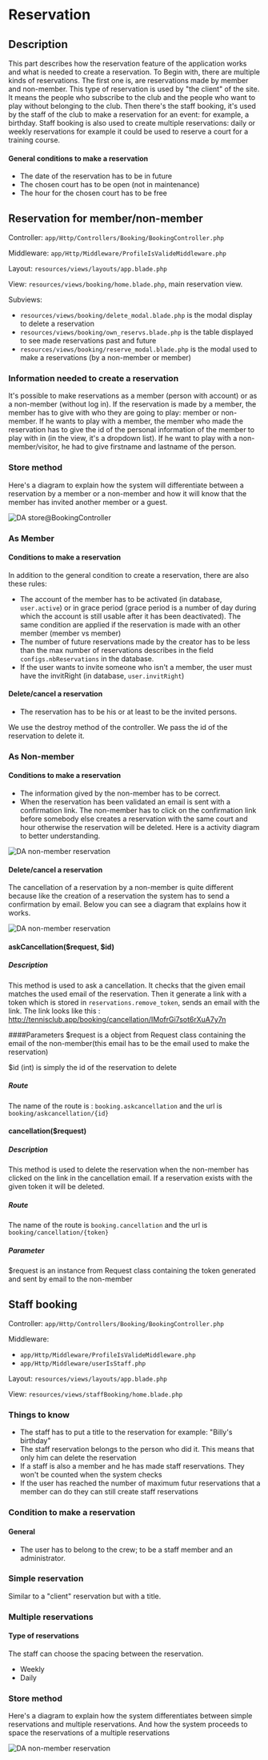 # Reservation
## Description
This part describes how the reservation feature of the application works and what is needed to create a reservation.
To Begin with, there are multiple kinds of reservations. The first one is, are reservations made by member and non-member. This type of reservation is used by "the client" of the site. It means the people who subscribe to the club and the people who want to play without belonging to the club. Then there's the staff booking, it's used by the staff of the club to make a reservation for an event: for example, a birthday.
Staff booking is also used to create multiple reservations: daily or weekly reservations for example it could be used to reserve a court for a training course.

#### General conditions to make a reservation
- The date of the reservation has to be in future
- The chosen court has to be open (not in maintenance)
- The hour for the chosen court has to be free

## Reservation for member/non-member
Controller: `app/Http/Controllers/Booking/BookingController.php`

Middleware: `app/Http/Middleware/ProfileIsValideMiddleware.php`

Layout: `resources/views/layouts/app.blade.php`

View: `resources/views/booking/home.blade.php`, main reservation view.

Subviews:
- `resources/views/booking/delete_modal.blade.php` is the modal display to delete a reservation
- `resources/views/booking/own_reservs.blade.php` is the table displayed to see made reservations past and future
- `resources/views/booking/reserve_modal.blade.php` is the modal used to make a reservations (by a non-member or member)


### Information needed to create a reservation
It's possible to make reservations as a member (person with account) or as a non-member (without log in).
If the reservation is made by a member, the member has to give with who they are going to play: member or non-member.
If he wants to play with a member, the member who made the reservation has to give the id of the personal information of the member to play with in (in the view, it's a dropdown list).
If he want to play with a non-member/visitor, he had to give firstname and lastname of the person.

### Store method
Here's a diagram to explain how the system will differentiate between a reservation by a member or a non-member and how it will know that the member has invited another member or a guest.


![DA store@BookingController](img/reservations/Store-BookingController.png)



### As Member
#### Conditions to make a reservation
In addition to the general condition to create a reservation, there are also these rules:

- The account of the member has to be activated (in database, `user.active`) or in grace period (grace period is a number of day during which the account is still usable after it has been deactivated). The same condition are applied if the reservation is made with an other member (member vs member)
- The number of future reservations made by the creator has to be less than the max number of reservations describes in the field `configs.nbReservations` in the database.
- If the user wants to invite someone who isn't a member, the user must have the invitRight (in database, `user.invitRight`)

#### Delete/cancel a reservation
- The reservation has to be his or at least to be the invited persons.

We use the destroy method of the controller. We pass the id of the reservation to delete it.

### As Non-member

#### Conditions to make a reservation
- The information gived by the non-member has to be correct.
- When the reservation has been validated an email is sent with a confirmation link. The non-member has to click on
the confirmation link before somebody else creates a reservation with the same court and hour otherwise the reservation will be deleted. Here is a activity diagram to better understanding.

![DA non-member reservation](img/reservations/nonMemberReservation.png)



#### Delete/cancel a reservation

The cancellation of a reservation by a non-member is quite different because like the creation of a reservation the system has to send a confirmation by email. Below you can see a diagram that explains how it works.

![DA non-member reservation](img/reservations/nonMemberReservationCancellation.png)

#### askCancellation($request, $id)

##### Description

This method is used to ask a cancellation. It checks that the given email matches the used email of the reservation.
Then it generate a link with a token which is stored in `reservations.remove_token`, sends an email with the link.
The link looks like this : http://tennisclub.app/booking/cancellation/IMofrGi7sot6rXuA7y7n

####Parameters
$request is a object from Request class containing the email of the non-member(this email has to be the email used to make the reservation)

$id (int) is simply the id of the reservation to delete

##### Route
The name of the route is : `booking.askcancellation` and the url is `booking/askcancellation/{id}`

#### cancellation($request)

##### Description
This method is used to delete the reservation when the non-member has clicked on the link in the cancellation email.
If a reservation exists with the given token it will be deleted.

##### Route
The name of the route is `booking.cancellation` and the url is `booking/cancellation/{token}`

##### Parameter
$request is an instance from Request class containing the token generated and sent by email to the non-member


## Staff booking
Controller: `app/Http/Controllers/Booking/BookingController.php`

Middleware:
- `app/Http/Middleware/ProfileIsValideMiddleware.php`
- `app/Http/Middleware/userIsStaff.php`

Layout: `resources/views/layouts/app.blade.php`

View: `resources/views/staffBooking/home.blade.php`

### Things to know
- The staff has to put a title to the reservation for example: "Billy\'s birthday"
- The staff reservation belongs to the person who did it. This means that only him can delete the reservation
- If a staff is also a member and he has made staff reservations. They won't be counted when the system checks
- If the user has reached the number of maximum futur reservations that a member can do they can still create staff reservations


### Condition to make a reservation
#### General
- The user has to belong to the crew; to be a staff member and an administrator.

### Simple reservation
Similar to a "client" reservation but with a title.

### Multiple reservations
#### Type of reservations
The staff can choose the spacing between the reservation.
- Weekly
- Daily

### Store method
Here\'s a diagram to explain how the system differentiates between simple reservations and multiple reservations. And how the system proceeds to space the reservations of a multiple reservations

![DA non-member reservation](img/reservations/Store-staffBookingController.png)
